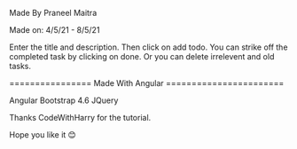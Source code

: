 Made By Praneel Maitra

Made on:
4/5/21 - 8/5/21

Enter the title and description.
Then click on add todo.
You can strike off the completed task by clicking on done.
Or you can delete irrelevent and old tasks.

================ Made With Angular =======================

Angular
Bootstrap 4.6
JQuery

Thanks CodeWithHarry for the tutorial.

Hope you like it 😊
